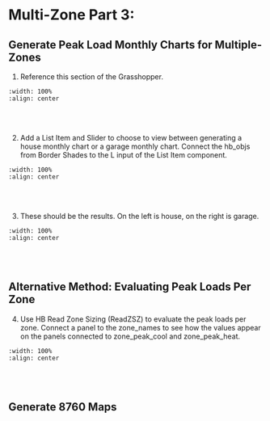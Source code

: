 # Multi-Zone Part 3:
## Generate Peak Load Monthly Charts for Multiple-Zones 
1. Reference this section of the Grasshopper.
```{image} ../_static/multizone/multizone4_1.1.png
:width: 100%
:align: center
```
<br/><br/>

2. Add a List Item and Slider to choose to view between generating a house monthly chart or a garage monthly chart. Connect the hb_objs from Border Shades to the L input of the List Item component.
```{image} ../_static/multizone/multizone4_2.png
:width: 100%
:align: center
```
<br/><br/>

3. These should be the results. On the left is house, on the right is garage. 
```{image} ../_static/multizone/multizone4_3.png
:width: 100%
:align: center
```
<br/><br/>

## Alternative Method: Evaluating Peak Loads Per Zone
4. Use HB Read Zone Sizing (ReadZSZ) to evaluate the peak loads per zone. Connect a panel to the zone_names to see how the values appear on the panels connected to zone_peak_cool and zone_peak_heat.
```{image} ../_static/multizone/multizone4_4.png
:width: 100%
:align: center
```
<br/><br/>

## Generate 8760 Maps
